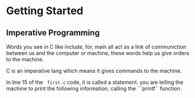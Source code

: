# Getting Started


## Imperative Programming
Words you see in C like include, for, main all act as a link of communiction between us and the computer or machine, these words help us give orders to the machine.

C is an imperative lang which means it gives commands to the machine.

In line 15 of the ``` first.c``` code, it is called a statement. you are telling the machine to print the following information, calling the ```printf`` function.





